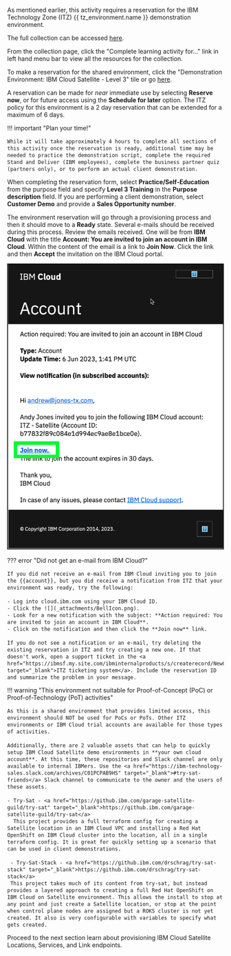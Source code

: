 As mentioned earlier, this activity requires a reservation for the IBM Technology Zone (ITZ) {{ tz_environment.name }} demonstration environment. 

The full collection can be accessed <a href="{{ tz_environment.collectionURL }}" target="_blank">here</a>.

From the collection page, click the "Complete learning activity for..." link in left hand menu bar to view all the resources for the collection. 

To make a reservation for the shared environment, click the "Demonstration Environment: IBM Cloud Satellite - Level 3" tile or go <a href="{{ tz_environment.environmentURL }}" target="_blank">here</a>.

A reservation can be made for *near* immediate use by selecting **Reserve now**, or for future access using the **Schedule for later** option. The ITZ policy for this environment is a 2 day reservation that can be extended for a maximum of 6 days. 

!!! important "Plan your time!"

    While it will take approximately 4 hours to complete all sections of this activity once the reservation is ready, additional time may be needed to practice the demonstration script, complete the required Stand and Deliver (IBM employees), complete the business partner quiz (partners only), or to perform an actual client demonstration. 

When completing the reservation form, select **Practice/Self-Education** from the purpose field and specify **Level 3 Training** in the **Purpose description** field. If you are performing a client demonstration, select **Customer Demo** and provide a **Sales Opportunity number**. 

The environment reservation will go through a provisioning process and then it should move to a **Ready** state. Several e-mails should be received during this process. Review the emails received. One will be from **IBM Cloud** with the title **Account: You are invited to join an account in IBM Cloud**. Within the content of the email is a link to **Join Now**. Click the link and then **Accept** the invitation on the IBM Cloud portal.

![](_attachments/joinIBMCloudAccount.png)

??? error "Did not get an e-mail from IBM Cloud?"

    If you did not receive an e-mail from IBM Cloud inviting you to join the {{account}}, but you did receive a notification from ITZ that your environment was ready, try the following:

    - Log into cloud.ibm.com using your IBM Cloud ID.
    - Click the ![](_attachments/BellIcon.png).
    - Look for a new notification with the subject: **Action required: You are invited to join an account in IBM Cloud**.
    - Click on the notification and then click the **Join now** link.

    If you do not see a notification or an e-mail, try deleting the existing reservation in ITZ and try creating a new one. If that doesn't work, open a support ticket in the <a href="https://ibmsf.my.site.com/ibminternalproducts/s/createrecord/NewCase" target="_blank">ITZ ticketing system</a>. Include the reservation ID and summarize the problem in your message.

!!! warning "This environment not suitable for Proof-of-Concept (PoC) or Proof-of-Technology (PoT) activities"

    As this is a shared environment that provides limited access, this environment should NOT be used for PoCs or PoTs. Other ITZ environments or IBM Cloud trial accounts are available for those types of activities. 
    
    Additionally, there are 2 valuable assets that can help to quickly setup IBM Cloud Satellite demo environments in **your own cloud account**. At this time, these repositories and Slack channel are only available to internal IBMers. Use the <a href="https://ibm-technology-sales.slack.com/archives/C01PCPAB9HS" target="_blank">#try-sat-friends</a> Slack channel to communicate to the owner and the users of these assets.

    - Try-Sat - <a href="https://github.ibm.com/garage-satellite-guild/try-sat" target="_blank">https://github.ibm.com/garage-satellite-guild/try-sat</a>
      This project provides a full terraform config for creating a Satellite location in an IBM Cloud VPC and installing a Red Hat OpenShift on IBM Cloud cluster into the location, all in a single terraform config. It is great for quickly setting up a scenario that can be used in client demonstrations.

     - Try-Sat-Stack - <a href="https://github.ibm.com/drschrag/try-sat-stack" target="_blank">https://github.ibm.com/drschrag/try-sat-stack</a>
     This project takes much of its content from try-sat, but instead provides a layered approach to creating a full Red Hat OpenShift on IBM Cloud on Satellite environment. This allows the install to stop at any point and just create a Satellite location, or stop at the point when control plane nodes are assigned but a ROKS cluster is not yet created. It also is very configurable with variables to specify what gets created.

Proceed to the next section learn about provisioning IBM Cloud Satellite Locations, Services, and Link endpoints.
